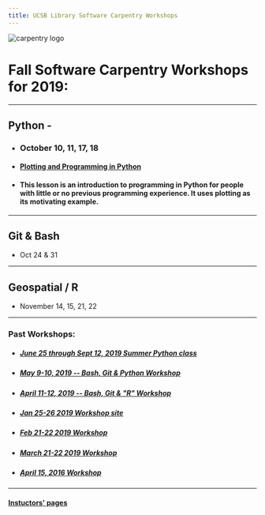 ```yaml
---
title: UCSB Library Software Carpentry Workshops
---
```



![carpentry logo](https://www.library.ucsb.edu/sites/default/files/styles/event_thumbnail__200x180_/public/summer_software_carp_logo.png?itok=YiVJFS2y)

# Fall Software Carpentry Workshops for 2019:

----

## Python -

  - ### October 10, 11, 17, 18
  - #### [Plotting and Programming in Python](http://swcarpentry.github.io/python-novice-gapminder/)
  - #### This lesson is an introduction to programming in Python for people with little or no previous programming experience. It uses plotting as its motivating example.

----

## Git & Bash

  - Oct 24 & 31

----


## Geospatial / R

  - November 14, 15, 21, 22



----

### Past Workshops:
  - ##### [June 25 through Sept 12, 2019 Summer Python class](https://ucsbcarpentry.github.io/2019-summer/)
  - ##### [May 9-10, 2019 -- Bash, Git & Python Workshop](https://ucsbcarpentry.github.io/2019-05-09-UCSB-SW-Carpentry/)
  - ##### [April 11-12, 2019 -- Bash, Git & "R" Workshop](https://ucsbcarpentry.github.io/2019-04-11-UCSB-SW-Workshop//)
  - ##### [Jan 25-26 2019 Workshop site](https://ucsbcarpentry.github.io/2019-01-25-UCSBLibrary/)
  - ##### [Feb 21-22 2019 Workshop](https://ucsbcarpentry.github.io/2019-02-21-UCSBLibrary/)
  - ##### [March 21-22 2019 Workshop](https://ucsbcarpentry.github.io/2019-03-21-UCSBLibrary/)
  - ##### [April 15, 2016 Workshop](http://remi-daigle.github.io/2016-04-15-UCSB/overview/)

----

#### [Instuctors' pages](https://ucsbcarpentry.github.io/instructors/)

